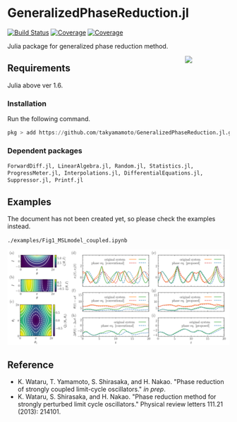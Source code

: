 # GeneralizedPhaseReduction.jl

[![Build Status](https://travis-ci.com/takyamamoto/GeneralizedPhaseModel.jl.svg?branch=main)](https://travis-ci.com/takyamamoto/GeneralizedPhaseModel.jl)
[![Coverage](https://codecov.io/gh/takyamamoto/GeneralizedPhaseModel.jl/branch/main/graph/badge.svg)](https://codecov.io/gh/takyamamoto/GeneralizedPhaseModel.jl)
[![Coverage](https://coveralls.io/repos/github/takyamamoto/GeneralizedPhaseModel.jl/badge.svg?branch=main)](https://coveralls.io/github/takyamamoto/GeneralizedPhaseModel.jl?branch=main)

Julia package for generalized phase reduction method.

<img src="https://raw.githubusercontent.com/takyamamoto/GeneralizedPhaseReduction.jl/master/figures/logo.png" width="20%" align="right" />


## Requirements
Julia above ver 1.6. 

### Installation
Run the following command. 
```julia
pkg > add https://github.com/takyamamoto/GeneralizedPhaseReduction.jl.git
```

### Dependent packages 
```
ForwardDiff.jl, LinearAlgebra.jl, Random.jl, Statistics.jl, ProgressMeter.jl, Interpolations.jl, DifferentialEquations.jl, Suppressor.jl, Printf.jl
```

## Examples
The document has not been created yet, so please check the examples instead.

`./examples/Fig1_MSLmodel_coupled.ipynb`

<img src="https://raw.githubusercontent.com/takyamamoto/GeneralizedPhaseModel.jl/master/figures/fig1.png"> 


## Reference
- K. Wataru, T. Yamamoto, S. Shirasaka, and H. Nakao. "Phase reduction of strongly coupled limit-cycle oscillators." *in prep*.
- K. Wataru, S. Shirasaka, and H. Nakao. "Phase reduction method for strongly perturbed limit cycle oscillators." Physical review letters 111.21 (2013): 214101.

